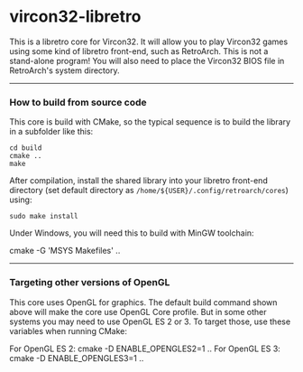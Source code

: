 # vircon32-libretro

This is a libretro core for Vircon32. It will allow you to play Vircon32 games using some kind of libretro front-end, such as RetroArch. This is not a stand-alone program! You will also need to place the Vircon32 BIOS file in RetroArch's system directory.

----------------------------------
### How to build from source code

This core is build with CMake, so the typical sequence is to build the library in a subfolder like this:

```
cd build
cmake ..
make
```

After compilation, install the shared library into your libretro front-end directory (set default directory as `/home/${USER}/.config/retroarch/cores`) using:

```
sudo make install
```

Under Windows, you will need this to build with MinGW toolchain:

cmake -G 'MSYS Makefiles' ..

--------------------------------------
### Targeting other versions of OpenGL

This core uses OpenGL for graphics. The default build command shown above will make the core use OpenGL Core profile. But in some other systems you may need to use OpenGL ES 2 or 3. To target those, use these variables when running CMake:

For OpenGL ES 2: cmake -D ENABLE_OPENGLES2=1 ..
For OpenGL ES 3: cmake -D ENABLE_OPENGLES3=1 ..
